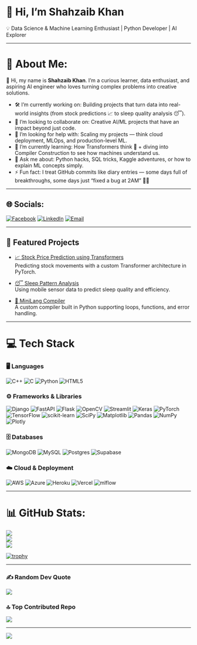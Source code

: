 # 👋 Hi, I’m Shahzaib Khan  
💡 Data Science & Machine Learning Enthusiast | Python Developer | AI Explorer  

---

# 💫 About Me:
👋 Hi, my name is **Shahzaib Khan**. I’m a curious learner, data enthusiast, and aspiring AI engineer who loves turning complex problems into creative solutions.  

- 🛠️ I’m currently working on: Building projects that turn data into real-world insights (from stock predictions 📈 to sleep quality analysis 😴).  
- 🤝 I’m looking to collaborate on: Creative AI/ML projects that have an impact beyond just code.  
- 👐 I’m looking for help with: Scaling my projects — think cloud deployment, MLOps, and production-level ML.  
- 🌱 I’m currently learning: How Transformers think 🤖 + diving into Compiler Construction to see how machines understand us.  
- 💬 Ask me about: Python hacks, SQL tricks, Kaggle adventures, or how to explain ML concepts simply.  
- ⚡ Fun fact: I treat GitHub commits like diary entries — some days full of breakthroughs, some days just “fixed a bug at 2AM” 🌙😂  

---

## 🌐 Socials:
[![Facebook](https://img.shields.io/badge/Facebook-%231877F2.svg?logo=Facebook&logoColor=white)](https://facebook.com/shahzaib.khan.747262) 
[![LinkedIn](https://img.shields.io/badge/LinkedIn-Profile-blue?logo=linkedin&logoColor=white)](https://www.linkedin.com/in/shahzaib-khan-344293278/) 
[![Email](https://img.shields.io/badge/Email-D14836?logo=gmail&logoColor=white)](mailto:sk4563658@gmail.com)  

---

## 🚀 Featured Projects
- [📈 Stock Price Prediction using Transformers](https://github.com/shahzaibkhan12345/stock-price-prediction)  
  Predicting stock movements with a custom Transformer architecture in PyTorch.  

- [😴 Sleep Pattern Analysis](https://github.com/shahzaibkhan12345/sleep-analysis)  
  Using mobile sensor data to predict sleep quality and efficiency.  

- [📝 MiniLang Compiler](https://github.com/shahzaibkhan12345/minilang-compiler)  
  A custom compiler built in Python supporting loops, functions, and error handling.  

---

# 💻 Tech Stack

### 🖥️ Languages  
![C++](https://img.shields.io/badge/c++-%2300599C.svg?style=for-the-badge&logo=c%2B%2B&logoColor=white) 
![C](https://img.shields.io/badge/c-%2300599C.svg?style=for-the-badge&logo=c&logoColor=white) 
![Python](https://img.shields.io/badge/python-3670A0?style=for-the-badge&logo=python&logoColor=ffdd54) 
![HTML5](https://img.shields.io/badge/html5-%23E34F26.svg?style=for-the-badge&logo=html5&logoColor=white) 

### ⚙️ Frameworks & Libraries  
![Django](https://img.shields.io/badge/django-%23092E20.svg?style=for-the-badge&logo=django&logoColor=white) 
![FastAPI](https://img.shields.io/badge/FastAPI-005571?style=for-the-badge&logo=fastapi) 
![Flask](https://img.shields.io/badge/flask-%23000.svg?style=for-the-badge&logo=flask&logoColor=white) 
![OpenCV](https://img.shields.io/badge/opencv-%23white.svg?style=for-the-badge&logo=opencv&logoColor=white) 
![Streamlit](https://img.shields.io/badge/Streamlit-%23FE4B4B.svg?style=for-the-badge&logo=streamlit&logoColor=white) 
![Keras](https://img.shields.io/badge/Keras-%23D00000.svg?style=for-the-badge&logo=Keras&logoColor=white) 
![PyTorch](https://img.shields.io/badge/PyTorch-%23EE4C2C.svg?style=for-the-badge&logo=PyTorch&logoColor=white) 
![TensorFlow](https://img.shields.io/badge/TensorFlow-%23FF6F00.svg?style=for-the-badge&logo=TensorFlow&logoColor=white) 
![scikit-learn](https://img.shields.io/badge/scikit--learn-%23F7931E.svg?style=for-the-badge&logo=scikit-learn&logoColor=white) 
![SciPy](https://img.shields.io/badge/SciPy-%230C55A5.svg?style=for-the-badge&logo=scipy&logoColor=white) 
![Matplotlib](https://img.shields.io/badge/Matplotlib-%23ffffff.svg?style=for-the-badge&logo=Matplotlib&logoColor=black) 
![Pandas](https://img.shields.io/badge/pandas-%23150458.svg?style=for-the-badge&logo=pandas&logoColor=white) 
![NumPy](https://img.shields.io/badge/numpy-%23013243.svg?style=for-the-badge&logo=numpy&logoColor=white) 
![Plotly](https://img.shields.io/badge/Plotly-%233F4F75.svg?style=for-the-badge&logo=plotly&logoColor=white) 

### 🗄️ Databases  
![MongoDB](https://img.shields.io/badge/MongoDB-%234ea94b.svg?style=for-the-badge&logo=mongodb&logoColor=white) 
![MySQL](https://img.shields.io/badge/mysql-4479A1.svg?style=for-the-badge&logo=mysql&logoColor=white) 
![Postgres](https://img.shields.io/badge/postgres-%23316192.svg?style=for-the-badge&logo=postgresql&logoColor=white) 
![Supabase](https://img.shields.io/badge/Supabase-3ECF8E?style=for-the-badge&logo=supabase&logoColor=white) 

### ☁️ Cloud & Deployment  
![AWS](https://img.shields.io/badge/AWS-%23FF9900.svg?style=for-the-badge&logo=amazon-aws&logoColor=white) 
![Azure](https://img.shields.io/badge/azure-%230072C6.svg?style=for-the-badge&logo=microsoftazure&logoColor=white) 
![Heroku](https://img.shields.io/badge/heroku-%23430098.svg?style=for-the-badge&logo=heroku&logoColor=white) 
![Vercel](https://img.shields.io/badge/vercel-%23000000.svg?style=for-the-badge&logo=vercel&logoColor=white) 
![mlflow](https://img.shields.io/badge/mlflow-%23d9ead3.svg?style=for-the-badge&logo=numpy&logoColor=blue) 

---

# 📊 GitHub Stats:
![](https://github-readme-stats.vercel.app/api?username=shahzaibkhan12345&theme=highcontrast&hide_border=false&include_all_commits=false&count_private=false)<br/>
![](https://nirzak-streak-stats.vercel.app/?user=shahzaibkhan12345&theme=highcontrast&hide_border=false)<br/>
![](https://github-readme-stats.vercel.app/api/top-langs/?username=shahzaibkhan12345&theme=highcontrast&hide_border=false&include_all_commits=false&count_private=false&layout=compact)

[![trophy](https://github-profile-trophy.vercel.app/?username=shahzaibkhan12345&theme=onedark)](https://github.com/ryo-ma/github-profile-trophy)

---

### ✍️ Random Dev Quote
![](https://quotes-github-readme.vercel.app/api?type=horizontal&theme=radical)

### 🔝 Top Contributed Repo
![](https://github-contributor-stats.vercel.app/api?username=shahzaibkhan12345&limit=5&theme=merko&combine_all_yearly_contributions=true)

---

[![](https://visitcount.itsvg.in/api?id=shahzaibkhan12345&icon=8&color=13)](https://visitcount.itsvg.in)

<!-- Proudly created with GPRM ( https://gprm.itsvg.in ) -->
